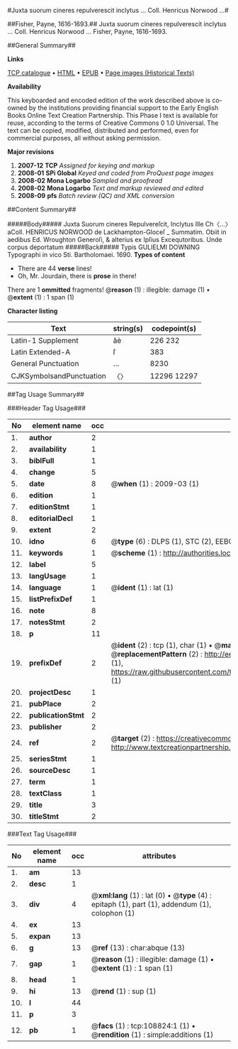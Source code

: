 #Juxta suorum cineres repulverescit inclytus ... Coll. Henricus Norwood ...#

##Fisher, Payne, 1616-1693.##
Juxta suorum cineres repulverescit inclytus ... Coll. Henricus Norwood ...
Fisher, Payne, 1616-1693.

##General Summary##

**Links**

[TCP catalogue](http://www.ota.ox.ac.uk/tcp/)  • 
[HTML](http://tei.it.ox.ac.uk/tcp/Texts-HTML/free/A39/A39545.html)  • 
[EPUB](http://tei.it.ox.ac.uk/tcp/Texts-EPUB/free/A39/A39545.epub) • 
[Page images (Historical Texts)](https://data.historicaltexts.jisc.ac.uk/view?pubId=eebo-19372678e&pageId=eebo-19372678e-108824-1)

**Availability**

This keyboarded and encoded edition of the
	       work described above is co-owned by the institutions
	       providing financial support to the Early English Books
	       Online Text Creation Partnership. This Phase I text is
	       available for reuse, according to the terms of Creative
	       Commons 0 1.0 Universal. The text can be copied,
	       modified, distributed and performed, even for
	       commercial purposes, all without asking permission.

**Major revisions**

1. __2007-12__ __TCP__ *Assigned for keying and markup*
1. __2008-01__ __SPi Global__ *Keyed and coded from ProQuest page images*
1. __2008-02__ __Mona Logarbo__ *Sampled and proofread*
1. __2008-02__ __Mona Logarbo__ *Text and markup reviewed and edited*
1. __2008-09__ __pfs__ *Batch review (QC) and XML conversion*

##Content Summary##

#####Body#####
Juxta Suorum cineres Repulvereſcit, Inclytus Ille Ch〈…〉aColl. HENRICUS NORWOOD de Lackhampton-Gloceſ
    _ Summatim.
Obiit in aedibus Ed. Wroughton Generoſi, & alterius ex Ipſius Excequtoribus.
Unde corpus deportatum 
#####Back#####
Typis GULIELMI DOWNING Typographi in vico Sti. Bartholomaei. 1690.
**Types of content**

  * There are 44 **verse** lines!
  * Oh, Mr. Jourdain, there is **prose** in there!

There are 1 **ommitted** fragments! 
 @__reason__ (1) : illegible: damage (1)  •  @__extent__ (1) : 1 span (1)

**Character listing**


|Text|string(s)|codepoint(s)|
|---|---|---|
|Latin-1 Supplement|âè|226 232|
|Latin Extended-A|ſ|383|
|General Punctuation|…|8230|
|CJKSymbolsandPunctuation|〈〉|12296 12297|

##Tag Usage Summary##

###Header Tag Usage###

|No|element name|occ|attributes|
|---|---|---|---|
|1.|__author__|2||
|2.|__availability__|1||
|3.|__biblFull__|1||
|4.|__change__|5||
|5.|__date__|8| @__when__ (1) : 2009-03 (1)|
|6.|__edition__|1||
|7.|__editionStmt__|1||
|8.|__editorialDecl__|1||
|9.|__extent__|2||
|10.|__idno__|6| @__type__ (6) : DLPS (1), STC (2), EEBO-CITATION (1), OCLC (1), VID (1)|
|11.|__keywords__|1| @__scheme__ (1) : http://authorities.loc.gov/ (1)|
|12.|__label__|5||
|13.|__langUsage__|1||
|14.|__language__|1| @__ident__ (1) : lat (1)|
|15.|__listPrefixDef__|1||
|16.|__note__|8||
|17.|__notesStmt__|2||
|18.|__p__|11||
|19.|__prefixDef__|2| @__ident__ (2) : tcp (1), char (1)  •  @__matchPattern__ (2) : ([0-9\-]+):([0-9IVX]+) (1), (.+) (1)  •  @__replacementPattern__ (2) : http://eebo.chadwyck.com/downloadtiff?vid=$1&page=$2 (1), https://raw.githubusercontent.com/textcreationpartnership/Texts/master/tcpchars.xml#$1 (1)|
|20.|__projectDesc__|1||
|21.|__pubPlace__|2||
|22.|__publicationStmt__|2||
|23.|__publisher__|2||
|24.|__ref__|2| @__target__ (2) : https://creativecommons.org/publicdomain/zero/1.0/ (1), http://www.textcreationpartnership.org/docs/. (1)|
|25.|__seriesStmt__|1||
|26.|__sourceDesc__|1||
|27.|__term__|1||
|28.|__textClass__|1||
|29.|__title__|3||
|30.|__titleStmt__|2||


###Text Tag Usage###

|No|element name|occ|attributes|
|---|---|---|---|
|1.|__am__|13||
|2.|__desc__|1||
|3.|__div__|4| @__xml:lang__ (1) : lat (0)  •  @__type__ (4) : epitaph (1), part (1), addendum (1), colophon (1)|
|4.|__ex__|13||
|5.|__expan__|13||
|6.|__g__|13| @__ref__ (13) : char:abque (13)|
|7.|__gap__|1| @__reason__ (1) : illegible: damage (1)  •  @__extent__ (1) : 1 span (1)|
|8.|__head__|1||
|9.|__hi__|13| @__rend__ (1) : sup (1)|
|10.|__l__|44||
|11.|__p__|3||
|12.|__pb__|1| @__facs__ (1) : tcp:108824:1 (1)  •  @__rendition__ (1) : simple:additions (1)|
